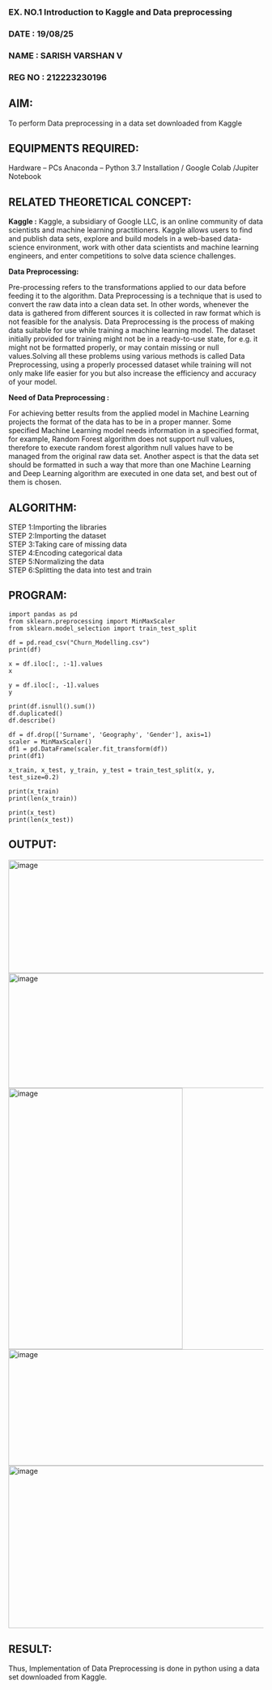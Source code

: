 
### EX. NO.1 Introduction to Kaggle and Data preprocessing
### DATE : 19/08/25</H3>


### NAME : SARISH VARSHAN V
### REG NO : 212223230196
## AIM:

To perform Data preprocessing in a data set downloaded from Kaggle

## EQUIPMENTS REQUIRED:
Hardware – PCs
Anaconda – Python 3.7 Installation / Google Colab /Jupiter Notebook

## RELATED THEORETICAL CONCEPT:

**Kaggle :**
Kaggle, a subsidiary of Google LLC, is an online community of data scientists and machine learning practitioners. Kaggle allows users to find and publish data sets, explore and build models in a web-based data-science environment, work with other data scientists and machine learning engineers, and enter competitions to solve data science challenges.

**Data Preprocessing:**

Pre-processing refers to the transformations applied to our data before feeding it to the algorithm. Data Preprocessing is a technique that is used to convert the raw data into a clean data set. In other words, whenever the data is gathered from different sources it is collected in raw format which is not feasible for the analysis.
Data Preprocessing is the process of making data suitable for use while training a machine learning model. The dataset initially provided for training might not be in a ready-to-use state, for e.g. it might not be formatted properly, or may contain missing or null values.Solving all these problems using various methods is called Data Preprocessing, using a properly processed dataset while training will not only make life easier for you but also increase the efficiency and accuracy of your model.

**Need of Data Preprocessing :**

For achieving better results from the applied model in Machine Learning projects the format of the data has to be in a proper manner. Some specified Machine Learning model needs information in a specified format, for example, Random Forest algorithm does not support null values, therefore to execute random forest algorithm null values have to be managed from the original raw data set.
Another aspect is that the data set should be formatted in such a way that more than one Machine Learning and Deep Learning algorithm are executed in one data set, and best out of them is chosen.


## ALGORITHM:
STEP 1:Importing the libraries<BR>
STEP 2:Importing the dataset<BR>
STEP 3:Taking care of missing data<BR>
STEP 4:Encoding categorical data<BR>
STEP 5:Normalizing the data<BR>
STEP 6:Splitting the data into test and train<BR>

##  PROGRAM:
```
import pandas as pd                  
from sklearn.preprocessing import MinMaxScaler 
from sklearn.model_selection import train_test_split

df = pd.read_csv("Churn_Modelling.csv")
print(df)

x = df.iloc[:, :-1].values
x

y = df.iloc[:, -1].values
y

print(df.isnull().sum())
df.duplicated()
df.describe()

df = df.drop(['Surname', 'Geography', 'Gender'], axis=1)
scaler = MinMaxScaler()
df1 = pd.DataFrame(scaler.fit_transform(df))
print(df1)

x_train, x_test, y_train, y_test = train_test_split(x, y, test_size=0.2)

print(x_train)
print(len(x_train))

print(x_test)
print(len(x_test))

```


## OUTPUT:
<img width="750" height="224" alt="image" src="https://github.com/user-attachments/assets/b5912446-c6af-4b46-8fad-29b4e37ab9ea" />
<img width="657" height="227" alt="image" src="https://github.com/user-attachments/assets/7c6ef193-ca80-4e31-b6ec-f97e9b13a0cf" />
<img width="344" height="516" alt="image" src="https://github.com/user-attachments/assets/1f2438a3-1784-43ab-b6bb-d49f8add7d8a" />
<img width="644" height="230" alt="image" src="https://github.com/user-attachments/assets/2c80bea3-93b5-438b-a023-0ef6d18297ff" />
<img width="513" height="321" alt="image" src="https://github.com/user-attachments/assets/fc43db7e-3619-4ed5-abc1-d45a45d39ad9" />



## RESULT:
Thus, Implementation of Data Preprocessing is done in python  using a data set downloaded from Kaggle.


